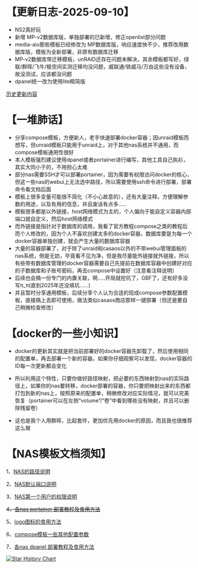 # 【更新日志-2025-09-10】
- NS2真好玩
- 新增 MP-v2数据库版，单独部署的已新增，修正openlist部分问题
- media-aio那些模板已经修改为 MP数据库版，响应速度快不少，推荐改用数据库版，模板为全新部署，非原有数据库迁移
- MP-v2数据库带迁移模板，unRAID还存在问题未解决，其余模板都写好，绿联/群晖/飞牛/极空间实测迁移均没问题，威联通/铁威马/万由这些没有设备，故没测试，应该都没问题
- dpanel统一改为使用lite精简版

[历史更新内容](https://github.com/FrozenGEE/compose/blob/main/WHAT'S_OLD.md)

# 【一堆肺话】
- 分享compose模板，方便新人，老手快速部署docker容器；因unraid模板而想写，但unraid模板只能用于unraid上，对于其他nas系统并不通用，而compose模板通用性很好
- 本人模板强烈建议使用dpanel或者portainer进行编写，其他工具自己执衫，其实大同小于的，不用担心太难
- 部分nas需要SSH才可以部署portainer，因为需要有权限访问docker的核心，但这一些nas的webui上无法选中路径，所以需要使用ssh命令进行部署，部署命令看文档后面
- 模板上很多变量可能很不简化（不小心故意的），还有大量注释，方便理解参数的用途，以及有用的信息，并且废话有点多.....
- 模板很多都是以外链接，host网络模式为主的，个人偏向于能自定义容器内部端口就自定义，然后host网络模式
- 而外链接是指针对于数据库的调用，我看了官方教程compose之类的教程后而个人修改的，因为个人不喜欢创建太多的docker容器，数据库要是为每一个docker容器单独创建，就会产生大量的数据库容器
- 大量的容器部署了，对于除了unraid和casaos以外的不带webui管理面板的nas系统，倒是无妨，毕竟看不见为净，但是我尽量能外链接就外链接，所以有些带有数据库管理的docker容器需要自己先提前在数据库容器中创建好对应的子数据库和子账号密码，再去compose中设置好（注意看注释说明）
- 后续也会搞一份专门的内置关联，啊.....开局就挖坑了，GBF了，还有好多没写π_π(直到2025年还没填坑......)
- 并且暂时分享通用模板，后续分享个人认为合适的现成compose参数配置模板，直接搞上去即可使用，做法类似casaos商店那样一键部署（但还是要自己稍微检查修改）

# 【docker的一些小知识】
- docker的更新其实就是把当前部署好的docker容器先卸载了，然后使用相同的配置单，再去部署一个新的容器，如果你仔细观察可以发现，docker容器的ID每一次更新都会变化

- 所以利用这个特性，只要你做好路径映射，把必要的东西映射到nas的实际路径上，如果你的nas要转移，docker部署的容器，你只要把映射出来的东西都打包到新的nas上，按照原来的配置单，稍微修改对应实际情况，就可以完美恢复（portainer可以在左侧“volume”/“卷”中看到哪些没有映射，并且可以删除残留卷）
- 这也是我个人用群晖，比起套件，更加优先用docker的原因，而且我也很推荐这么做

# 【NAS模板文档须知】
1、[NAS的路径说明](https://github.com/FrozenGEE/compose/blob/main/volumes.md)

2、[NAS默认端口说明](https://github.com/FrozenGEE/compose/blob/main/ports.md)

3、[NAS第一个用户的权限说明](https://github.com/FrozenGEE/compose/blob/main/uid_gid.md)

<del>4、[各nas portainer 部署教程及食用方法](https://github.com/FrozenGEE/compose/blob/main/portainer.md)</del>

5、[logo图标的食用方法](https://github.com/FrozenGEE/compose/blob/main/logo.md)

6、[compose模板一些其他配置参数](https://github.com/FrozenGEE/compose/blob/main/compose.md)

7、[各nas dpanel 部署教程及食用方法](https://github.com/FrozenGEE/compose/blob/main/dpanel.md)


[![Star History Chart](https://api.star-history.com/svg?repos=FrozenGEE/compose&type=Date)](https://star-history.com/#FrozenGEE/compose&Date)
